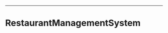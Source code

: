--------------------------------------------------------------------------------
# RestaurantManagementSystem
